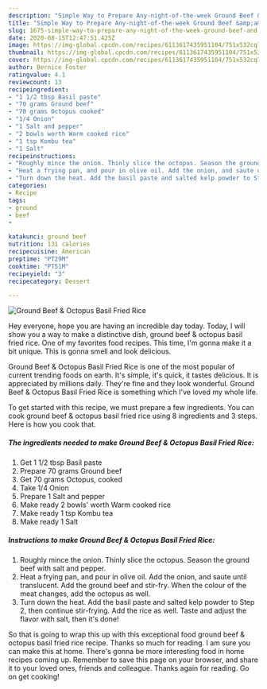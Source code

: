 ```yaml
---
description: "Simple Way to Prepare Any-night-of-the-week Ground Beef &amp;amp; Octopus Basil Fried Rice"
title: "Simple Way to Prepare Any-night-of-the-week Ground Beef &amp;amp; Octopus Basil Fried Rice"
slug: 1675-simple-way-to-prepare-any-night-of-the-week-ground-beef-and-amp-octopus-basil-fried-rice
date: 2020-08-15T12:47:51.425Z
image: https://img-global.cpcdn.com/recipes/6113617435951104/751x532cq70/ground-beef-octopus-basil-fried-rice-recipe-main-photo.jpg
thumbnail: https://img-global.cpcdn.com/recipes/6113617435951104/751x532cq70/ground-beef-octopus-basil-fried-rice-recipe-main-photo.jpg
cover: https://img-global.cpcdn.com/recipes/6113617435951104/751x532cq70/ground-beef-octopus-basil-fried-rice-recipe-main-photo.jpg
author: Bernice Foster
ratingvalue: 4.1
reviewcount: 13
recipeingredient:
- "1 1/2 tbsp Basil paste"
- "70 grams Ground beef"
- "70 grams Octopus cooked"
- "1/4 Onion"
- "1 Salt and pepper"
- "2 bowls worth Warm cooked rice"
- "1 tsp Kombu tea"
- "1 Salt"
recipeinstructions:
- "Roughly mince the onion. Thinly slice the octopus. Season the ground beef with salt and pepper."
- "Heat a frying pan, and pour in olive oil. Add the onion, and saute until translucent. Add the ground beef and stir-fry. When the colour of the meat changes, add the octopus as well."
- "Turn down the heat. Add the basil paste and salted kelp powder to Step 2, then continue stir-frying. Add the rice as well. Taste and adjust the flavor with salt, then it&#39;s done!"
categories:
- Recipe
tags:
- ground
- beef
- 

katakunci: ground beef  
nutrition: 131 calories
recipecuisine: American
preptime: "PT29M"
cooktime: "PT51M"
recipeyield: "3"
recipecategory: Dessert

---
```



![Ground Beef &amp; Octopus Basil Fried Rice](https://img-global.cpcdn.com/recipes/6113617435951104/751x532cq70/ground-beef-octopus-basil-fried-rice-recipe-main-photo.jpg)

Hey everyone, hope you are having an incredible day today. Today, I will show you a way to make a distinctive dish, ground beef &amp; octopus basil fried rice. One of my favorites food recipes. This time, I'm gonna make it a bit unique. This is gonna smell and look delicious.

Ground Beef &amp; Octopus Basil Fried Rice is one of the most popular of current trending foods on earth. It's simple, it's quick, it tastes delicious. It is appreciated by millions daily. They're fine and they look wonderful. Ground Beef &amp; Octopus Basil Fried Rice is something which I've loved my whole life.




To get started with this recipe, we must prepare a few ingredients. You can cook ground beef &amp; octopus basil fried rice using 8 ingredients and 3 steps. Here is how you cook that.

<!--inarticleads1-->

##### The ingredients needed to make Ground Beef &amp; Octopus Basil Fried Rice:

1. Get 1 1/2 tbsp Basil paste
1. Prepare 70 grams Ground beef
1. Get 70 grams Octopus, cooked
1. Take 1/4 Onion
1. Prepare 1 Salt and pepper
1. Make ready 2 bowls&#39; worth Warm cooked rice
1. Make ready 1 tsp Kombu tea
1. Make ready 1 Salt




<!--inarticleads2-->

##### Instructions to make Ground Beef &amp; Octopus Basil Fried Rice:

1. Roughly mince the onion. Thinly slice the octopus. Season the ground beef with salt and pepper.
1. Heat a frying pan, and pour in olive oil. Add the onion, and saute until translucent. Add the ground beef and stir-fry. When the colour of the meat changes, add the octopus as well.
1. Turn down the heat. Add the basil paste and salted kelp powder to Step 2, then continue stir-frying. Add the rice as well. Taste and adjust the flavor with salt, then it&#39;s done!




So that is going to wrap this up with this exceptional food ground beef &amp; octopus basil fried rice recipe. Thanks so much for reading. I am sure you can make this at home. There's gonna be more interesting food in home recipes coming up. Remember to save this page on your browser, and share it to your loved ones, friends and colleague. Thanks again for reading. Go on get cooking!
